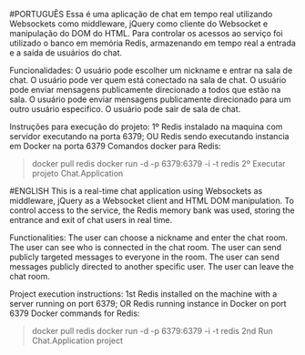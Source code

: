 #PORTUGUÊS
Essa é uma aplicação de chat em tempo real utilizando Websockets como middleware, jQuery como cliente do Websocket e manipulação do DOM do HTML.
Para controlar os acessos ao serviço foi utilizado o banco em memória Redis, armazenando em tempo real a entrada e a saída de usuários do chat.

Funcionalidades:
O usuário pode escolher um nickname e entrar na sala de chat.
O usuário pode ver quem está conectado na sala de chat.
O usuário pode enviar mensagens publicamente direcionado a todos que estão na sala.
O usuário pode enviar mensagens publicamente direcionado para um outro usuário especifico.
O usuário pode sair de sala de chat.

Instruções para execução do projeto:
1º Redis instalado na maquina com servidor executando na porta 6379; OU Redis sendo executando instancia em Docker na porta 6379
Comandos docker para Redis:
> docker pull redis
> docker run -d -p 6379:6379 -i -t redis
2º Executar projeto Chat.Application

#ENGLISH
This is a real-time chat application using Websockets as middleware, jQuery as a Websocket client and HTML DOM manipulation.
To control access to the service, the Redis memory bank was used, storing the entrance and exit of chat users in real time.

Functionalities:
The user can choose a nickname and enter the chat room.
The user can see who is connected in the chat room.
The user can send publicly targeted messages to everyone in the room.
The user can send messages publicly directed to another specific user.
The user can leave the chat room.

Project execution instructions:
1st Redis installed on the machine with a server running on port 6379; OR Redis running instance in Docker on port 6379
Docker commands for Redis:
> docker pull redis
> docker run -d -p 6379:6379 -i -t redis
2nd Run Chat.Application project
